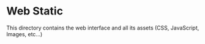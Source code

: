 # Web Static
This directory contains the web interface and all its assets (CSS, JavaScript, Images, etc...)
